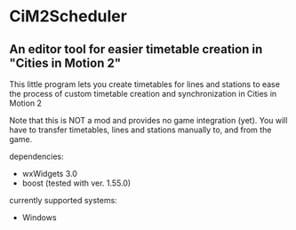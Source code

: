 <h1>CiM2Scheduler</h1>

<h2>An editor tool for easier timetable creation in "Cities in Motion 2"</h2>


<p>This little program lets you create timetables for lines and stations to ease the process of custom timetable creation and synchronization in Cities in Motion 2</p>


<p>Note that this is NOT a mod and provides no game integration (yet). You will have to transfer timetables, lines and stations manually to, and from the game.</p>

<p>dependencies:</p>
<ul>
    <li>wxWidgets 3.0</li>
    <li>boost (tested with ver. 1.55.0)</li>
</ul>


<p>currently supported systems:</p>
<ul>
    <li>Windows</li>

</ul>
